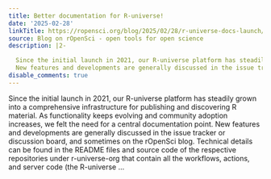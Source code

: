 ```yaml
---
title: Better documentation for R-universe!
date: '2025-02-28'
linkTitle: https://ropensci.org/blog/2025/02/28/r-universe-docs-launch/
source: Blog on rOpenSci - open tools for open science
description: |2-

  Since the initial launch in 2021, our R-universe platform has steadily grown into a comprehensive infrastructure for publishing and discovering R material. As functionality keeps evolving and community adoption increases, we felt the need for a central documentation point.
  New features and developments are generally discussed in the issue tracker or discussion board, and sometimes on the rOpenSci blog. Technical details can be found in the README files and source code of the respective repositories under r-universe-org that contain all the workflows, actions, and server code (the R-universe ...
disable_comments: true
---
```


Since the initial launch in 2021, our R-universe platform has steadily grown into a comprehensive infrastructure for publishing and discovering R material. As functionality keeps evolving and community adoption increases, we felt the need for a central documentation point.
New features and developments are generally discussed in the issue tracker or discussion board, and sometimes on the rOpenSci blog. Technical details can be found in the README files and source code of the respective repositories under r-universe-org that contain all the workflows, actions, and server code (the R-universe ...